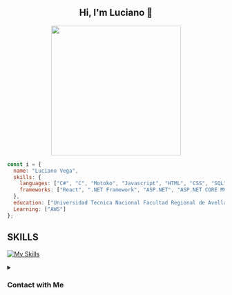 <div align="center">
  <h2>Hi, I'm Luciano 👋</h2>
  <img src="https://github.com/Anmol-Baranwal/Cool-GIFs-For-GitHub/assets/74038190/0c7eb6ed-663b-4ce4-bfbd-18239a38ba1b" width="300">
</div>

```js
const i = {
  name: "Luciano Vega",
  skills: {
    languages: ["C#", "C", "Motoko", "Javascript", "HTML", "CSS", "SQL", "Ruby"],
    frameworks: ["React", ".NET Framework", "ASP.NET", "ASP.NET CORE MVC"]
  },
  education: ["Universidad Tecnica Nacional Facultad Regional de Avellaneda"],
  Learning: ["AWS"]
};
```

## SKILLS
[![My Skills](https://skillicons.dev/icons?i=c,cs,javascript,html,css,ruby&theme=light)](https://skillicons.dev)

<details>
<summary><h3>Contact with Me</h3></summary>

- [LinkedIn](https://www.linkedin.com/in/lucianovega-s5/)

- [CV](https://drive.google.com/file/d/1tLAnFo_EsnnY5NerqPjXz5bsHsUpJOYu/view?usp=sharing)

</details>
